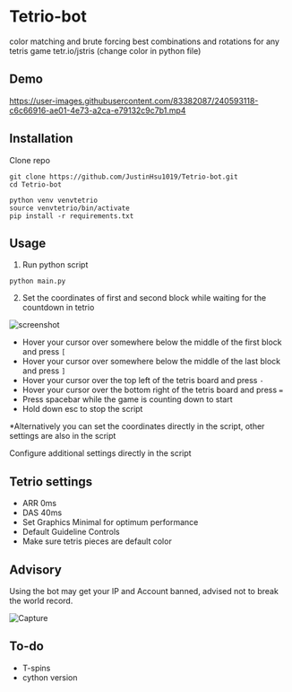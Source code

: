 # Tetrio-bot

color matching and brute forcing best combinations and rotations for any tetris game tetr.io/jstris (change color in python file)

## Demo

https://user-images.githubusercontent.com/83382087/240593118-c6c66916-ae01-4e73-a2ca-e79132c9c7b1.mp4

## Installation

Clone repo

```
git clone https://github.com/JustinHsu1019/Tetrio-bot.git
cd Tetrio-bot
```

```
python venv venvtetrio
source venvtetrio/bin/activate
pip install -r requirements.txt
```

## Usage

1. Run python script

```
python main.py
```

2. Set the coordinates of first and second block while waiting for the countdown in tetrio


![screenshot](https://github.com/JustinHsu1019/Tetrio-bot/assets/83382087/c6b4ab6c-05e6-4eb1-b8b3-eb86a21980ce)

- Hover your cursor over somewhere below the middle of the first block and press `[`
- Hover your cursor over somewhere below the middle of the last block and press `]`
- Hover your cursor over the top left of the tetris board and press `-`
- Hover your cursor over the bottom right of the tetris board and press `=`
- Press spacebar while the game is counting down to start
- Hold down esc to stop the script

*Alternatively you can set the coordinates directly in the script, other settings are also in the script

Configure additional settings directly in the script

## Tetrio settings
- ARR 0ms
- DAS 40ms
- Set Graphics Minimal for optimum performance
- Default Guideline Controls
- Make sure tetris pieces are default color

## Advisory

Using the bot may get your IP and Account banned, advised not to break the world record.

![Capture](https://github.com/JustinHsu1019/Tetrio-bot/assets/83382087/8ea50bc0-ffd8-49b6-8a26-23fe7e1b21f1)


## To-do
- T-spins
- cython version